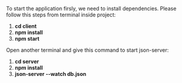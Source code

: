 To start the application firsly, we need to install dependencies.
Please follow this steps from terminal inside project:

1. **cd client**
2. **npm install**
3. **npm start**

Open another terminal and give this command to start json-server:

1. **cd server**
2. **npm install**
3. **json-server --watch db.json**

